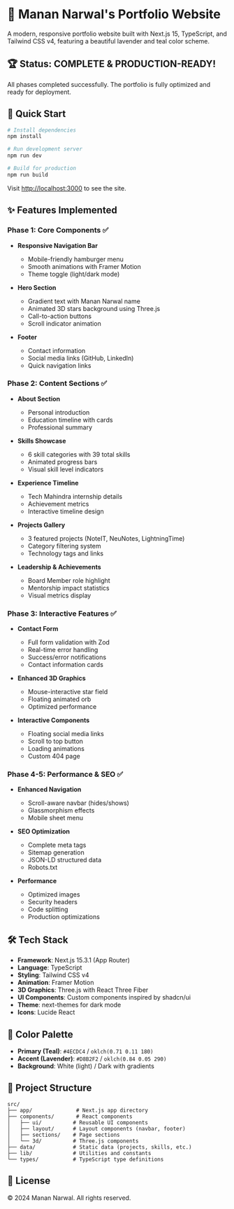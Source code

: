 # 🌸 Manan Narwal's Portfolio Website

A modern, responsive portfolio website built with Next.js 15, TypeScript, and Tailwind CSS v4, featuring a beautiful lavender and teal color scheme.

## 🏆 Status: COMPLETE & PRODUCTION-READY!

All phases completed successfully. The portfolio is fully optimized and ready for deployment.

## 🚀 Quick Start

```bash
# Install dependencies
npm install

# Run development server
npm run dev

# Build for production
npm run build
```

Visit [http://localhost:3000](http://localhost:3000) to see the site.

## ✨ Features Implemented

### Phase 1: Core Components ✅
- **Responsive Navigation Bar**
  - Mobile-friendly hamburger menu
  - Smooth animations with Framer Motion
  - Theme toggle (light/dark mode)
  
- **Hero Section**
  - Gradient text with Manan Narwal name
  - Animated 3D stars background using Three.js
  - Call-to-action buttons
  - Scroll indicator animation
  
- **Footer**
  - Contact information
  - Social media links (GitHub, LinkedIn)
  - Quick navigation links

### Phase 2: Content Sections ✅
- **About Section**
  - Personal introduction
  - Education timeline with cards
  - Professional summary
  
- **Skills Showcase**
  - 6 skill categories with 39 total skills
  - Animated progress bars
  - Visual skill level indicators
  
- **Experience Timeline**
  - Tech Mahindra internship details
  - Achievement metrics
  - Interactive timeline design
  
- **Projects Gallery**
  - 3 featured projects (NoteIT, NeuNotes, LightningTime)
  - Category filtering system
  - Technology tags and links
  
- **Leadership & Achievements**
  - Board Member role highlight
  - Mentorship impact statistics
  - Visual metrics display

### Phase 3: Interactive Features ✅
- **Contact Form**
  - Full form validation with Zod
  - Real-time error handling
  - Success/error notifications
  - Contact information cards
  
- **Enhanced 3D Graphics**
  - Mouse-interactive star field
  - Floating animated orb
  - Optimized performance
  
- **Interactive Components**
  - Floating social media links
  - Scroll to top button
  - Loading animations
  - Custom 404 page

### Phase 4-5: Performance & SEO ✅
- **Enhanced Navigation**
  - Scroll-aware navbar (hides/shows)
  - Glassmorphism effects
  - Mobile sheet menu
  
- **SEO Optimization**
  - Complete meta tags
  - Sitemap generation
  - JSON-LD structured data
  - Robots.txt
  
- **Performance**
  - Optimized images
  - Security headers
  - Code splitting
  - Production optimizations
## 🛠️ Tech Stack

- **Framework**: Next.js 15.3.1 (App Router)
- **Language**: TypeScript
- **Styling**: Tailwind CSS v4
- **Animation**: Framer Motion
- **3D Graphics**: Three.js with React Three Fiber
- **UI Components**: Custom components inspired by shadcn/ui
- **Theme**: next-themes for dark mode
- **Icons**: Lucide React

## 🎨 Color Palette

- **Primary (Teal)**: `#4ECDC4` / `oklch(0.71 0.11 180)`
- **Accent (Lavender)**: `#D8B2F2` / `oklch(0.84 0.05 290)`
- **Background**: White (light) / Dark with gradients

## 📁 Project Structure

```
src/
├── app/              # Next.js app directory
├── components/       # React components
│   ├── ui/          # Reusable UI components
│   ├── layout/      # Layout components (navbar, footer)
│   ├── sections/    # Page sections
│   └── 3d/          # Three.js components
├── data/            # Static data (projects, skills, etc.)
├── lib/             # Utilities and constants
└── types/           # TypeScript type definitions
```

## 📝 License

© 2024 Manan Narwal. All rights reserved.